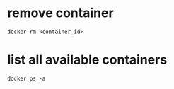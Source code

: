 # remove container

    docker rm <container_id>

# list all available containers

    docker ps -a
